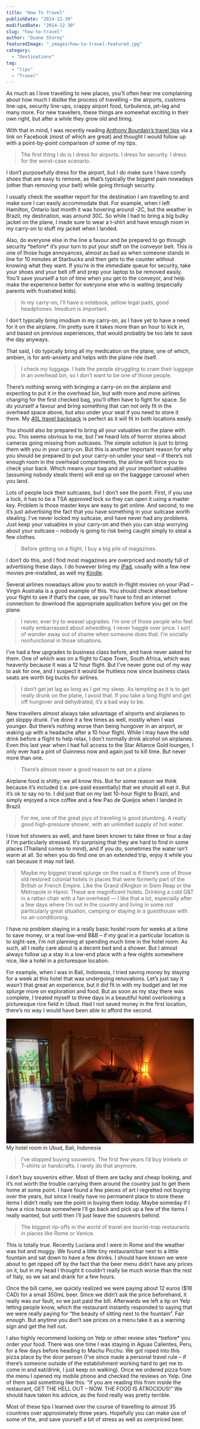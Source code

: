 ```yaml
---
title: "How To Travel"
publishDate: "2014-12-30"
modifiedDate: "2014-12-30"
slug: "how-to-travel"
author: "Duane Storey"
featuredImage: "_images/how-to-travel-featured.jpg"
category:
  - "Destinations"
tag:
  - "tips"
  - "Travel"
---
```


As much as I love travelling to new places, you’ll often hear me complaining about how much I dislike the process of travelling – the airports, customs line-ups, security line-ups, crappy airport food, turbulence, jet-lag and many more. For new travellers, these things are somewhat exciting in their own right, but after a while they grow old and tiring.

With that in mind, I was recently reading [Anthony Bourdain’s travel tips](http://www.esquire.com/blogs/news/anthony-bourdain-how-to-travel) via a link on Facebook (most of which are great) and thought I would follow up with a point-by-point comparison of some of my tips.

> The first thing I do is I dress for airports. I dress for security. I dress for the worst-case scenario.

I don’t purposefully dress for the airport, but I do make sure I have comfy shoes that are easy to remove, as that’s typically the biggest pain nowadays (other than removing your belt) while going through security.

I usually check the weather report for the destination I am travelling to and make sure I can easily accommodate that. For example, when I left Hamilton, Ontario last month it was hovering around -2C, but the weather in Brazil, my destination, was around 30C. So while I had to bring a big bulky jacket on the plane, I made sure to wear a t-shirt and have enough room in my carry-on to stuff my jacket when I landed.

Also, do everyone else in the line a favour and be prepared to go through security \*before\* it’s your turn to put your stuff on the conveyor belt. This is one of those huge annoyances, almost as bad as when someone stands in line for 10 minutes at Starbucks and then gets to the counter without knowing what they want. If you’re in the immediate queue for security, take your shoes and your belt off and prep your laptop to be removed easily. You’ll save yourself a ton of time when you get to the conveyor, and help make the experience better for everyone else who is waiting (especially parents with frustrated kids).

> In my carry-on, I’ll have a notebook, yellow legal pads, good headphones. Imodium is important.

I don’t typically bring imodium in my carry-on, as I have yet to have a need for it on the airplane. I’m pretty sure it takes more than an hour to kick in, and based on previous experiences, that would probably be too late to save the day anyways.

That said, I do typically bring all my medication on the plane, one of which, ambien, is for anti-anxiety and helps with the plane ride itself.

> I check my luggage. I hate the people struggling to cram their luggage in an overhead bin, so I don’t want to be one of those people.

There’s nothing wrong with bringing a carry-on on the airplane and expecting to put it in the overhead bin, but with more and more airlines charging for the first checked bag, you’ll often have to fight for space. So do yourself a favour and bring something that can not only fit in the overhead space above, but also under your seat if you need to store it there. My [40L travel backpack](http://amzn.to/13GNNWH) is perfect as it will fit in both locations easily.

You should also be prepared to bring all your valuables on the plane with you. This seems obvious to me, but I’ve heard lots of horror stories about cameras going missing from suitcases. The simple solution is just to bring them with you in your carry-on. But this is another important reason for why you should be prepared to put your carry-on under your seat – if there’s not enough room in the overhead compartments, the airline will force you to check your back. Which means your bag and all your important valuables (assuming nobody steals them) will end up on the baggage carousel when you land.

Lots of people lock their suitcases, but I don’t see the point. First, if you use a lock, it has to be a TSA approved lock so they can open it using a master key. Problem is those master keys are easy to get online. And second, to me it’s just advertising the fact that you have something in your suitcase worth stealing. I’ve never locked my suitcase, and have never had any problems. Just keep your valuables in your carry-on and then you can stop worrying about your suitcase – nobody is going to risk being caught simply to steal a few clothes.

> Before getting on a flight, I buy a big pile of magazines.

I don’t do this, and I find most magazines are overpriced and mostly full of advertising these days. I do however bring my [iPad](http://amzn.to/1x0uX98), usually with a few new movies pre-installed, as well my [Kindle](http://amzn.to/1zNPGiv).

Several airlines nowadays allow you to watch in-flight movies on your iPad – Virgin Australia is a good example of this. You should check ahead before your flight to see if that’s the case, as you’ll have to find an internet connection to download the appropriate application before you get on the plane.

> I never, ever try to weasel upgrades. I’m one of those people who feel really embarrassed about wheedling. I never haggle over price. I sort of wander away out of shame when someone does that. I’m socially nonfunctional in those situations.

I’ve had a few upgrades to business class before, and have never asked for them. One of which was on a flight to Cape Town, South Africa, which was heavenly because it was a 12 hour flight. But I’ve never gone out of my way to ask for one, and I suspect it would be fruitless now since business class seats are worth big bucks for airlines.

> I don’t get jet lag as long as I get my sleep. As tempting as it is to get really drunk on the plane, I avoid that. If you take a long flight and get off hungover and dehydrated, it’s a bad way to be.

New travellers almost always take advantage of airports and airplanes to get sloppy drunk. I’ve done it a few times as well, mostly when I was younger. But there’s nothing worse than being hungover in an airport, or waking up with a headache after a 10 hour flight. While I may have the odd drink before a flight to help relax, I don’t normally drink alcohol on airplanes. Even this last year when I had full access to the Star Alliance Gold lounges, I only ever had a pint of Guinness now and again just to kill time. But never more than one.

> There’s almost never a good reason to eat on a plane.

Airplane food is shitty; we all know this. But for some reason we think because it’s included (i.e. pre-paid essentially) that we should all eat it. But it’s ok to say no to. I did just that on my last 10-hour flight to Brazil, and simply enjoyed a nice coffee and a few Pao de Queijos when I landed in Brazil.

> For me, one of the great joys of traveling is good plumbing. A really good high-pressure shower, with an unlimited supply of hot water.

I love hot showers as well, and have been known to take three or four a day if I’m particularly stressed. It’s surprising that they are hard to find in some places (Thailand comes to mind), and if you do, sometimes the water isn’t warm at all. So when you do find one on an extended trip, enjoy it while you can because it may not last.

> Maybe my biggest travel splurge on the road is if there’s one of those old restored colonial hotels in places that were formerly part of the British or French Empire. Like the Grand d’Angkor in Siem Reap or the Metropole in Hanoi. These are magnificent hotels. Drinking a cold G&amp;T in a rattan chair with a fan overhead — I like that a lot, especially after a few days where I’m out in the country and living in some not particularly great situation, camping or staying in a guesthouse with no air-conditioning.

I have no problem staying in a really basic hostel room for weeks at a time to save money, or a real low-end B&amp;B – if my goal in a particular location is to sight-see, I’m not planning at spending much time in the hotel room. As such, all I really care about is a decent bed and a shower. But I almost always follow up a stay in a low-end place with a few nights somewhere nice, like a hotel in a picturesque location.

For example, when I was in Bali, Indonesia, I tried saving money by staying for a week at this hotel that was undergoing renovations. Let’s just say it wasn’t that great an experience, but it did fit in with my budget and let me splurge more on exploration and food. But as soon as my stay there was complete, I treated myself to three days in a beautiful hotel overlooking a picturesque rice field in Ubud. Had I not saved money in the first location, there’s no way I would have been able to afford the second.

![My hotel room in Ubud, Bali, Indonesia](_images/how-to-travel-1.jpg)My hotel room in Ubud, Bali, Indonesia



> I’ve stopped buying souvenirs. The first few years I’d buy trinkets or T-shirts or handcrafts. I rarely do that anymore.

I don’t buy souvenirs either. Most of them are tacky and cheap looking, and it’s not worth the trouble carrying them around the country just to get them home at some point. I have found a few pieces of art I regretted not buying over the years, but since I really have no permanent place to store these items I didn’t really see the point in buying them today. Maybe someday if I have a nice house somewhere I’ll go back and pick up a few of the items I really wanted, but until then I’ll just leave the souvenirs behind.

> The biggest rip-offs in the world of travel are tourist-trap restaurants in places like Rome or Venice.

This is totally true. Recently Luciana and I were in Rome and the weather was hot and muggy. We found a little tiny restaurant/bar next to a little fountain and sat down to have a few drinks. I should have known we were about to get ripped off by the fact that the beer menu didn’t have any prices on it, but in my head I thought it couldn’t really be much worse than the rest of Italy, so we sat and drank for a few hours.

Once the bill came, we quickly realized we were paying about 12 euros ($18 CAD) for a small 350mL beer. Since we didn’t ask the price beforehand, it really was our fault, so we just paid the bill. Afterwards we left a tip on Yelp letting people know, which the restaurant instantly responded to saying that we were really paying for “the beauty of sitting next to the fountain”. Fair enough. But anytime you don’t see prices on a menu take it as a warning sign and get the hell out.

I also highly recommend looking on Yelp or other review sites \*before\* you order your food. There was one time I was staying in Aguas Calientes, Peru, for a few days before heading to Machu Picchu. We got roped into this pizza place by the door person (I’ve since made a personal travel rule – if there’s someone outside of the establishment working hard to get me to come in and eat/drink, I just keep on walking). Once we ordered pizza from the menu I opened my mobile phone and checked the reviews on Yelp. One of them said something like this: “if you are reading this from inside the restaurant, GET THE HELL OUT – NOW. THE FOOD IS ATROCIOUS!” We should have taken his advice, as the food really was pretty terrible.

Most of these tips I learned over the course of travelling to almost 35 countries over approximately three years. Hopefully you can make use of some of the, and save yourself a bit of stress as well as overpriced beer.